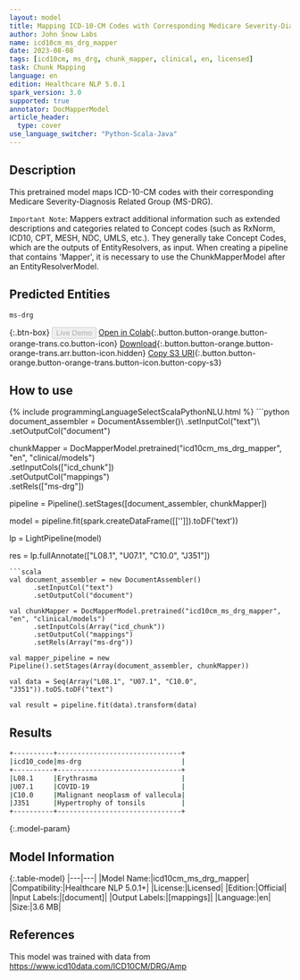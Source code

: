 ```yaml
---
layout: model
title: Mapping ICD-10-CM Codes with Corresponding Medicare Severity-Diagnosis Related Group (MS-DRG)
author: John Snow Labs
name: icd10cm_ms_drg_mapper
date: 2023-08-08
tags: [icd10cm, ms_drg, chunk_mapper, clinical, en, licensed]
task: Chunk Mapping
language: en
edition: Healthcare NLP 5.0.1
spark_version: 3.0
supported: true
annotator: DocMapperModel
article_header:
  type: cover
use_language_switcher: "Python-Scala-Java"
---
```


## Description

This pretrained model maps ICD-10-CM codes with their corresponding Medicare Severity-Diagnosis Related Group (MS-DRG).

`Important Note`: Mappers extract additional information such as extended descriptions and categories related to Concept codes (such as RxNorm, ICD10, CPT, MESH, NDC, UMLS, etc.). They generally take Concept Codes, which are the outputs of EntityResolvers, as input. When creating a pipeline that contains 'Mapper', it is necessary to use the ChunkMapperModel after an EntityResolverModel.


## Predicted Entities

`ms-drg`

{:.btn-box}
<button class="button button-orange" disabled>Live Demo</button>
[Open in Colab](https://colab.research.google.com/github/JohnSnowLabs/spark-nlp-workshop/blob/master/tutorials/Certification_Trainings/Healthcare/26.Chunk_Mapping.ipynb){:.button.button-orange.button-orange-trans.co.button-icon}
[Download](https://s3.amazonaws.com/auxdata.johnsnowlabs.com/clinical/models/icd10cm_ms_drg_mapper_en_5.0.1_3.0_1691506250054.zip){:.button.button-orange.button-orange-trans.arr.button-icon.hidden}
[Copy S3 URI](s3://auxdata.johnsnowlabs.com/clinical/models/icd10cm_ms_drg_mapper_en_5.0.1_3.0_1691506250054.zip){:.button.button-orange.button-orange-trans.button-icon.button-copy-s3}

## How to use



<div class="tabs-box" markdown="1">
{% include programmingLanguageSelectScalaPythonNLU.html %}
```python
document_assembler = DocumentAssembler()\
      .setInputCol("text")\
      .setOutputCol("document")

chunkMapper = DocMapperModel.pretrained("icd10cm_ms_drg_mapper", "en", "clinical/models")\
      .setInputCols(["icd_chunk"])\
      .setOutputCol("mappings")\
      .setRels(["ms-drg"])

pipeline = Pipeline().setStages([document_assembler,
                                 chunkMapper])  

model = pipeline.fit(spark.createDataFrame([['']]).toDF('text')) 

lp = LightPipeline(model)

res = lp.fullAnnotate(["L08.1", "U07.1", "C10.0", "J351"])
```
```scala
val document_assembler = new DocumentAssembler()
      .setInputCol("text")
      .setOutputCol("document")

val chunkMapper = DocMapperModel.pretrained("icd10cm_ms_drg_mapper", "en", "clinical/models")
      .setInputCols(Array("icd_chunk"))
      .setOutputCol("mappings")
      .setRels(Array("ms-drg")) 

val mapper_pipeline = new Pipeline().setStages(Array(document_assembler, chunkMapper))

val data = Seq(Array("L08.1", "U07.1", "C10.0", "J351")).toDS.toDF("text")

val result = pipeline.fit(data).transform(data) 
```
</div>

## Results

```bash
+----------+-------------------------------+
|icd10_code|ms-drg                         |
+----------+-------------------------------+
|L08.1     |Erythrasma                     |
|U07.1     |COVID-19                       |
|C10.0     |Malignant neoplasm of vallecula|
|J351      |Hypertrophy of tonsils         |
+----------+-------------------------------+
```

{:.model-param}
## Model Information

{:.table-model}
|---|---|
|Model Name:|icd10cm_ms_drg_mapper|
|Compatibility:|Healthcare NLP 5.0.1+|
|License:|Licensed|
|Edition:|Official|
|Input Labels:|[document]|
|Output Labels:|[mappings]|
|Language:|en|
|Size:|3.6 MB|

## References

This model was trained with data from https://www.icd10data.com/ICD10CM/DRG/Amp